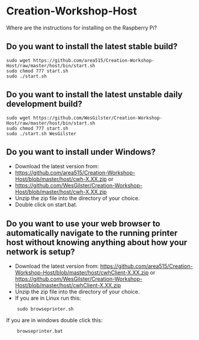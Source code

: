 Creation-Workshop-Host
======================
Where are the instructions for installing on the Raspberry Pi?

Do you want to install the latest stable build?
-------------------------------------------------------------------------------
```
sudo wget https://github.com/area515/Creation-Workshop-Host/raw/master/host/bin/start.sh
sudo chmod 777 start.sh
sudo ./start.sh
```

Do you want to install the latest unstable daily development build?
-------------------------------------------------------------------------------
```
sudo wget https://github.com/WesGilster/Creation-Workshop-Host/raw/master/host/bin/start.sh
sudo chmod 777 start.sh
sudo ./start.sh WesGilster
```

Do you want to install under Windows?
------------------------------------------
* Download the latest version from: 
* https://github.com/area515/Creation-Workshop-Host/blob/master/host/cwh-X.XX.zip
 or
* https://github.com/WesGilster/Creation-Workshop-Host/blob/master/host/cwh-X.XX.zip
* Unzip the zip file into the directory of your choice.
* Double click on start.bat.

Do you want to use your web browser to automatically navigate to the running printer host without knowing anything about how your network is setup?
----------------------------------------------------------------------
* Download the latest version from:
https://github.com/area515/Creation-Workshop-Host/blob/master/host/cwhClient-X.XX.zip
 or
https://github.com/WesGilster/Creation-Workshop-Host/blob/master/host/cwhClient-X.XX.zip
* Unzip the zip file into the directory of your choice.
* If you are in Linux run this:
````````
	sudo browseprinter.sh
````````
If you are in windows double click this:
````````
	browseprinter.bat
````````

